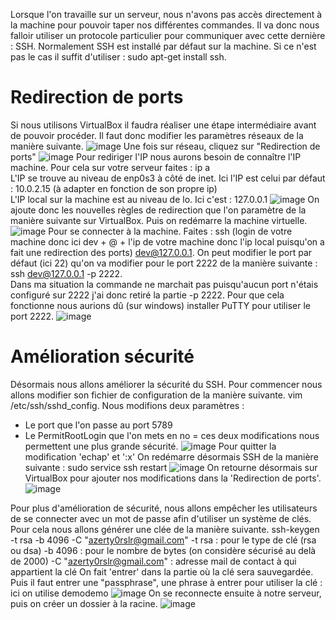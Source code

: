 Lorsque l'on travaille sur un serveur, nous n'avons pas accès directement à la machine pour pouvoir taper nos différentes commandes. Il va donc nous falloir utiliser un protocole particulier pour communiquer avec cette dernière : SSH. Normalement SSH est installé par défaut sur la machine. Si ce n'est pas le cas il suffit d'utiliser : sudo apt-get install ssh. 

# Redirection de ports
Si nous utilisons VirtualBox il faudra réaliser une étape intermédiaire avant de pouvoir procéder. Il faut donc modifier les paramètres réseaux de la manière suivante. 
![image](https://github.com/user-attachments/assets/ca74e5ab-8c8d-4e31-b24e-1e81aa9c6c62)
Une fois sur réseau, cliquez sur "Redirection de ports"
![image](https://github.com/user-attachments/assets/1edf496f-0ad5-48be-84c4-9b9a1c9f9779)
Pour rediriger l'IP nous aurons besoin de connaître l'IP machine. Pour cela sur votre serveur faites : ip a  
L'IP se trouve au niveau de enp0s3 à côté de inet. Ici l'IP est celui par défaut : 10.0.2.15 (à adapter en fonction de son propre ip)  
L'IP local sur la machine est au niveau de lo. Ici c'est : 127.0.0.1
![image](https://github.com/user-attachments/assets/89f2730c-3659-404e-805f-b076a1d5a95c)
On ajoute donc les nouvelles règles de redirection que l'on paramètre de la manière suivante sur VirtualBox. Puis on redémarre la machine virtuelle.
![image](https://github.com/user-attachments/assets/ca41e9ca-7d9d-4239-b136-0cf481a7f29a)
Pour se connecter à la machine. Faites : ssh (login de votre machine donc ici dev + @ + l'ip de votre machine donc l'ip local puisqu'on a fait une redirection des ports) dev@127.0.0.1. On peut modifier le port par défaut (ici 22) qu'on va modifier pour le port 2222 de la manière suivante :
ssh dev@127.0.0.1 -p 2222.  
Dans ma situation la commande ne marchait pas puisqu'aucun port n'étais configuré sur 2222 j'ai donc retiré la partie -p 2222. Pour que cela fonctionne nous aurions dû (sur windows) installer PuTTY pour utiliser le port 2222.
![image](https://github.com/user-attachments/assets/143201eb-79a2-473f-9453-df3a08ab7dce)

# Amélioration sécurité
Désormais nous allons améliorer la sécurité du SSH. Pour commencer nous allons modifier son fichier de configuration de la manière suivante. vim /etc/ssh/sshd_config.
Nous modifions deux paramètres : 
- Le port que l'on passe au port 5789
- Le PermitRootLogin que l'on mets en no
= ces deux modifications nous permettent une plus grande sécurité.
![image](https://github.com/user-attachments/assets/ead732f7-5a14-438a-8f4e-0c7c1e370b8f)
Pour quitter la modification 'echap' et ':x'
On redémarre désormais SSH de la manière suivante : sudo service ssh restart
![image](https://github.com/user-attachments/assets/dae17e92-b30d-45a3-a61f-5e7fd8dabec5)
On retourne désormais sur VirtualBox pour ajouter nos modifications dans la 'Redirection de ports'.
![image](https://github.com/user-attachments/assets/aed4c90a-3497-4898-b87c-6e24f576d0d5)

Pour plus d'amélioration de sécurité, nous allons empêcher les utilisateurs de se connecter avec un mot de passe afin d'utiliser un système de clés.
Pour cela nous allons générer une clée de la manière suivante.
ssh-keygen -t rsa -b 4096 -C "azerty0rslr@gmail.com"
-t rsa : pour le type de clé (rsa ou dsa)
-b 4096 : pour le nombre de bytes (on considère sécurisé au delà de 2000)
-C "azerty0rslr@gmail.com" : adresse mail de contact à qui appartient la clé
On fait 'entrer' dans la partie où la clé sera sauvegardée.
Puis il faut entrer une "passphrase", une phrase à entrer pour utiliser la clé : ici on utilise demodemo
![image](https://github.com/user-attachments/assets/35b54976-2617-4d51-a7c2-92f3553ee071)
On se reconnecte ensuite à notre serveur, puis on créer un dossier à la racine. 
![image](https://github.com/user-attachments/assets/de35d0c1-6d35-403e-8475-d17710c7dfb7)



